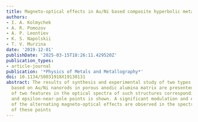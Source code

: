 ```yaml
---
title: Magneto-optical effects in Au/Ni based composite hyperbolic metamaterials
authors:
- I. A. Kolmychek
- A. R. Pomozov
- A. P. Leontiev
- K. S. Napolskii
- T. V. Murzina
date: '2019-12-01'
publishDate: '2025-03-15T18:26:11.429520Z'
publication_types:
- article-journal
publication: '*Physics of Metals and Metallography*'
doi: 10.1134/S0031918X19130131
abstract: The results of synthesis and experimental study of two types of nanocomposites
  based on Au/Ni nanorods in porous anodic alumina matrix are presented. The existence
  of two features in the optical spectra of such structures corresponding epsilon-near-zero
  and epsilon-near-pole points is shown. A significant modulation and enhancement
  of the alternating magneto-optical effects are observed in the spectral vicinity
  of these points
---
```

